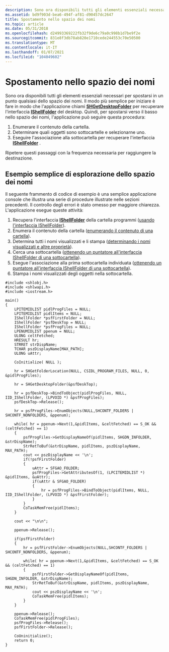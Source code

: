 ```yaml
---
description: Sono ora disponibili tutti gli elementi essenziali necessari per spostarsi in un punto qualsiasi dello spazio dei nomi.
ms.assetid: bd9f903d-bea6-494f-af81-d90457dc2647
title: Spostamento nello spazio dei nomi
ms.topic: article
ms.date: 05/31/2018
ms.openlocfilehash: d24993369222fb32f9de6c79a0c998b1d7be9f2e
ms.sourcegitcommit: 831e8f3db78ab820e1710cede244553c70e50500
ms.translationtype: MT
ms.contentlocale: it-IT
ms.lasthandoff: 01/07/2021
ms.locfileid: "104049602"
---
```

# <a name="navigating-the-namespace"></a>Spostamento nello spazio dei nomi

Sono ora disponibili tutti gli elementi essenziali necessari per spostarsi in un punto qualsiasi dello spazio dei nomi. Il modo più semplice per iniziare è fare in modo che l'applicazione chiami [**SHGetDesktopFolder**](/windows/desktop/api/shlobj_core/nf-shlobj_core-shgetdesktopfolder) per recuperare l'interfaccia [**IShellFolder**](/windows/win32/api/shobjidl_core/nn-shobjidl_core-ishellfolder) del desktop. Quindi, per spostarsi verso il basso nello spazio dei nomi, l'applicazione può seguire questa procedura:

1.  Enumerare il contenuto della cartella.
2.  Determinare quali oggetti sono sottocartelle e selezionarne uno.
3.  Eseguire l'associazione alla sottocartella per recuperare l'interfaccia [**IShellFolder**](/windows/win32/api/shobjidl_core/nn-shobjidl_core-ishellfolder) .

Ripetere questi passaggi con la frequenza necessaria per raggiungere la destinazione.

## <a name="a-simple-example-of-namespace-navigation"></a>Esempio semplice di esplorazione dello spazio dei nomi

Il seguente frammento di codice di esempio è una semplice applicazione console che illustra una serie di procedure illustrate nelle sezioni precedenti. Il controllo degli errori è stato omesso per maggiore chiarezza. L'applicazione esegue queste attività:

1.  Recupera l'interfaccia [**IShellFolder**](/windows/win32/api/shobjidl_core/nn-shobjidl_core-ishellfolder) della cartella programmi ([usando l'interfaccia IShellFolder](folder-info.md)).
2.  Enumera il contenuto della cartella ([enumerando il contenuto di una cartella](folder-info.md)).
3.  Determina tutti i nomi visualizzati e li stampa ([determinando i nomi visualizzati e altre proprietà](folder-info.md)).
4.  Cerca una sottocartella ([ottenendo un puntatore all'interfaccia IShellFolder di una sottocartella](folder-info.md)).
5.  Esegue l'associazione alla prima sottocartella individuata ([ottenendo un puntatore all'interfaccia IShellFolder di una sottocartella](folder-info.md)).
6.  Stampa i nomi visualizzati degli oggetti nella sottocartella.


```
#include <shlobj.h>
#include <shlwapi.h>
#include <iostream.h>

main()
{
    LPITEMIDLIST pidlProgFiles = NULL;
    LPITEMIDLIST pidlItems = NULL;
    IShellFolder *psfFirstFolder = NULL;
    IShellFolder *psfDeskTop = NULL;
    IShellFolder *psfProgFiles = NULL;
    LPENUMIDLIST ppenum = NULL;
    ULONG celtFetched;
    HRESULT hr;
    STRRET strDispName;
    TCHAR pszDisplayName[MAX_PATH];
    ULONG uAttr;
   
    CoInitialize( NULL );
    
    hr = SHGetFolderLocation(NULL, CSIDL_PROGRAM_FILES, NULL, 0, &pidlProgFiles);

    hr = SHGetDesktopFolder(&psfDeskTop);

    hr = psfDeskTop->BindToObject(pidlProgFiles, NULL, IID_IShellFolder, (LPVOID *) &psfProgFiles);
    psfDeskTop->Release();

    hr = psfProgFiles->EnumObjects(NULL,SHCONTF_FOLDERS | SHCONTF_NONFOLDERS, &ppenum);

    while( hr = ppenum->Next(1,&pidlItems, &celtFetched) == S_OK && (celtFetched) == 1)
    {
        psfProgFiles->GetDisplayNameOf(pidlItems, SHGDN_INFOLDER, &strDispName);
        StrRetToBuf(&strDispName, pidlItems, pszDisplayName, MAX_PATH);
        cout << pszDisplayName << '\n';
        if(!psfFirstFolder)
        {
            uAttr = SFGAO_FOLDER;
            psfProgFiles->GetAttributesOf(1, (LPCITEMIDLIST *) &pidlItems, &uAttr);
            if(uAttr & SFGAO_FOLDER)
            {
                hr = psfProgFiles->BindToObject(pidlItems, NULL, IID_IShellFolder, (LPVOID *) &psfFirstFolder);
            }
        }
        CoTaskMemFree(pidlItems);
    }

    cout << "\n\n";

    ppenum->Release();

    if(psfFirstFolder)
    {
        hr = psfFirstFolder->EnumObjects(NULL,SHCONTF_FOLDERS | SHCONTF_NONFOLDERS, &ppenum);

        while( hr = ppenum->Next(1,&pidlItems, &celtFetched) == S_OK && (celtFetched) == 1)
        {
            psfFirstFolder->GetDisplayNameOf(pidlItems, SHGDN_INFOLDER, &strDispName);
            StrRetToBuf(&strDispName, pidlItems, pszDisplayName, MAX_PATH);
            cout << pszDisplayName << '\n';
            CoTaskMemFree(pidlItems);
        }
    }

    ppenum->Release();
    CoTaskMemFree(pidlProgFiles);
    psfProgFiles->Release();
    psfFirstFolder->Release();

    CoUninitialize();
    return 0;
}
```



 

 
